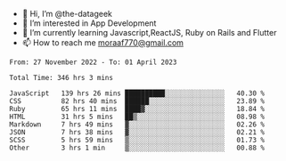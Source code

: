 - 👋 Hi, I’m @the-datageek
- 👀 I’m interested in App Development
- 🌱 I’m currently learning Javascript,ReactJS, Ruby on Rails and Flutter
- 📫 How to reach me moraaf770@gmail.com

<!---
the-datageek/the-datageek is a ✨ special ✨ repository because its `README.md` (this file) appears on your GitHub profile.
You can click the Preview link to take a look at your changes.
--->
<!--START_SECTION:waka-->

```text
From: 27 November 2022 - To: 01 April 2023

Total Time: 346 hrs 3 mins

JavaScript   139 hrs 26 mins ██████████░░░░░░░░░░░░░░░   40.30 %
CSS          82 hrs 40 mins  ██████░░░░░░░░░░░░░░░░░░░   23.89 %
Ruby         65 hrs 11 mins  ████▓░░░░░░░░░░░░░░░░░░░░   18.84 %
HTML         31 hrs 5 mins   ██▒░░░░░░░░░░░░░░░░░░░░░░   08.98 %
Markdown     7 hrs 49 mins   ▓░░░░░░░░░░░░░░░░░░░░░░░░   02.26 %
JSON         7 hrs 38 mins   ▓░░░░░░░░░░░░░░░░░░░░░░░░   02.21 %
SCSS         5 hrs 59 mins   ▒░░░░░░░░░░░░░░░░░░░░░░░░   01.73 %
Other        3 hrs 1 min     ▒░░░░░░░░░░░░░░░░░░░░░░░░   00.88 %
```

<!--END_SECTION:waka-->
